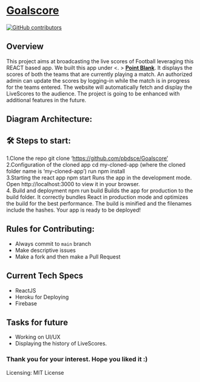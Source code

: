 # [Goalscore](https://github.com/pbdsce/Goalscore)
[![GitHub contributors](https://img.shields.io/github/contributors/GDSC-DSI/api)](https://github.com/pbdsce/Goalscore/graphs/contributors) 
<!-- [![GitHub issues](https://img.shields.io/github/issues/HAC-2020/Aimers)](https://github.com/kitarp29/api/issues/) [![apkSize](https://img.shields.io/badge/Web%20App%20size-32MB-blue)]() <br/>   -->
## Overview
This project aims at broadcasting the live scores of Football leveraging this REACT based app. We built this app under <. > [**Point Blank**](https://github.com/pbdsce).
It displays the scores of both the teams that are currently playing a match. An authorized admin can update the scores by logging-in while the match is in progress for the teams entered. The website will automatically fetch and display the LiveScores to the audience. The project is going to be enhanced with additional features in the future.

## Diagram Architecture:

## 🛠 Steps to start:
1.Clone the repo
    git clone ‘https://github.com/pbdsce/Goalscore’
    <br>
2.Configuration of the cloned app
    cd my-cloned-app (where the cloned folder name is ‘my-cloned-app’)
    run npm install
    <br>
3.Starting the react app
    npm start
    Runs the app in the development mode.
    Open http://localhost:3000 to view it in your browser.
    <br>
4. Build and deployment
    npm run build
    Builds the app for production to the build folder.
    It correctly bundles React in production mode and optimizes the build for the best performance.
    The build is minified and the filenames include the hashes.
    Your app is ready to be deployed!

 ## Rules for Contributing:
- Always commit to ```main``` branch
- Make descriptive issues
- Make a fork and then make a Pull Request

## Current Tech Specs
- ReactJS
- Heroku for Deploying
- Firebase

## Tasks for future
- Working on UI/UX
- Displaying the history of LiveScores.

### Thank you for your interest. Hope you liked it :)

Licensing: MIT License
